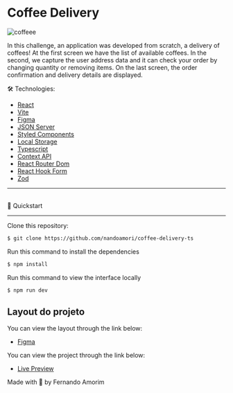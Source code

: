 # Coffee Delivery
![coffeee](https://user-images.githubusercontent.com/97182713/199569249-e6d5b574-cb0d-49b0-9061-41b81717b0e6.jpg)

In this challenge, an application was developed from scratch, a delivery of coffees! At the first screen we have the list of available coffees. In the second, we capture the user address data and it can check your order by changing quantity or removing items. On the last screen, the order confirmation and delivery details are displayed.

🛠️ Technologies:

* [React](https://reactjs.org/)
* [Vite](https://vitejs.dev/)
* [Figma](https://www.figma.com/)
* [JSON Server](https://www.npmjs.com/package/json-server)
* [Styled Components](https://styled-components.com/)
* [Local Storage](https://developer.mozilla.org/pt-BR/docs/Web/API/Window/localStorage)
* [Typescript](https://www.typescriptlang.org/)
* [Context API](https://pt-br.reactjs.org/docs/context.html)
* [React Router Dom](https://www.npmjs.com/package/react-router-dom)
* [React Hook Form](https://react-hook-form.com/)
* [Zod](https://zod.dev/)

<hr>

<br>
🚀  Quickstart
<hr>

Clone this repository:


```sh
$ git clone https://github.com/nandoamori/coffee-delivery-ts
```


Run this command to install the dependencies

```sh
$ npm install
```
Run this command to view the interface locally

```sh
$ npm run dev
```



## Layout do projeto
You can view the layout through the link below:
* [Figma](https://www.figma.com/file/5yT9ZzZmRQRS4yivGGB3pl/Coffee-Delivery)

You can view the project through the link below:

* [Live Preview](https://coffee-delivery-ts.vercel.app/)


Made with 💜 by Fernando Amorim
